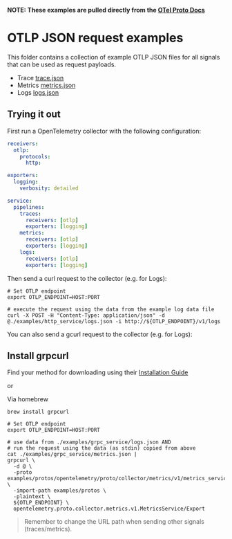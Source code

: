 **NOTE: These examples are pulled directly from the [OTel Proto Docs](https://github.com/open-telemetry/opentelemetry-proto/tree/main/examples)**

# OTLP JSON request examples

This folder contains a collection of example OTLP JSON files for all signals
that can be used as request payloads.

- Trace [trace.json](trace.json)
- Metrics [metrics.json](metrics.json)
- Logs [logs.json](logs.json)

## Trying it out

First run a OpenTelemetry collector with the following configuration:

```yaml
receivers:
  otlp:
    protocols:
      http:

exporters:
  logging:
    verbosity: detailed

service:
  pipelines:
    traces:
      receivers: [otlp]
      exporters: [logging]
    metrics:
      receivers: [otlp]
      exporters: [logging]
    logs:
      receivers: [otlp]
      exporters: [logging]
```

Then send a curl request to the collector (e.g. for Logs):

```shell
# Set OTLP endpoint
export OTLP_ENDPOINT=HOST:PORT

# execute the request using the data from the example log data file
curl -X POST -H "Content-Type: application/json" -d @./examples/http_service/logs.json -i http://${OTLP_ENDPOINT}/v1/logs
```

You can also send a gcurl request to the collector (e.g. for Logs):

## Install grpcurl

Find your method for downloading using their [Installation Guide](https://github.com/fullstorydev/grpcurl)

or 

Via homebrew
```shell
brew install grpcurl
```

```shell
# Set OTLP endpoint
export OTLP_ENDPOINT=HOST:PORT

# use data from ./examples/grpc_service/logs.json AND
# run the request using the data (as stdin) copied from above
cat ./examples/grpc_service/metrics.json |
grpcurl \
  -d @ \
  -proto examples/protos/opentelemetry/proto/collector/metrics/v1/metrics_service.proto \
  -import-path examples/protos \
  -plaintext \
  ${OTLP_ENDPOINT} \
  opentelemetry.proto.collector.metrics.v1.MetricsService/Export
```

> Remember to change the URL path when sending other signals (traces/metrics).
